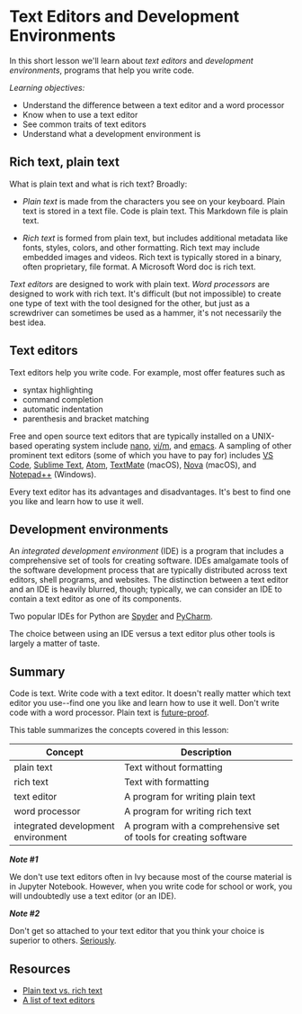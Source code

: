# Text Editors and Development Environments

In this short lesson
we'll learn about *text editors* and *development environments*,
programs that help you write code.

*Learning objectives:*

* Understand the difference between a text editor and a word processor
* Know when to use a text editor
* See common traits of text editors
* Understand what a development environment is

## Rich text, plain text

What is plain text and what is rich text?
Broadly:

* *Plain text* is made from the characters you see on your keyboard.
Plain text is stored in a text file.
Code is plain text.
This Markdown file is plain text.

* *Rich text* is formed from plain text,
but includes additional metadata
like fonts, styles, colors, and other formatting.
Rich text may include embedded images and videos.
Rich text is typically stored in a binary, often proprietary, file format.
A Microsoft Word doc is rich text.

*Text editors* are designed to work with plain text.
*Word processors* are designed to work with rich text.
It's difficult (but not impossible)
to create one type of text with the tool designed for the other,
but just as a screwdriver can sometimes be used as a hammer,
it's not necessarily the best idea.

## Text editors

Text editors help you write code.
For example, most offer features such as
* syntax highlighting
* command completion
* automatic indentation
* parenthesis and bracket matching

Free and open source
text editors that are typically installed on a UNIX-based operating system include
[nano][nano],
[vi/m][vim], and
[emacs][emacs].
A sampling of other prominent text editors (some of which you have to pay for) includes
[VS Code][code],
[Sublime Text][sublime],
[Atom][atom],
[TextMate][textmate] (macOS),
[Nova][nova] (macOS), and
[Notepad++][nppp] (Windows).

Every text editor has its advantages and disadvantages.
It's best to find one you like and learn how to use it well.

## Development environments

An *integrated development environment* (IDE)
is a program that includes a comprehensive set of tools for creating software.
IDEs amalgamate tools of the software development process that are typically distributed across text editors, shell programs, and websites.
The distinction between a text editor and an IDE is heavily blurred, though;
typically, we can consider an IDE to contain a text editor
as one of its components.

Two popular IDEs for Python are
[Spyder][spyder] and
[PyCharm][pycharm].

The choice between using an IDE versus a text editor plus other tools is largely a matter of taste.

## Summary

Code is text.
Write code with a text editor.
It doesn't really matter which text editor you use--find one you like
and learn how to use it well.
Don't write code with a word processor.
Plain text is [future-proof](https://en.wikipedia.org/wiki/Future-proof).

This table summarizes the concepts covered in this lesson:

| Concept      | Description
| ------------ | -----------
| plain text | Text without formatting
| rich text | Text with formatting
| text editor | A program for writing plain text
| word processor | A program for writing rich text
| integrated development environment | A program with a comprehensive set of tools for creating software

***Note #1***

We don't use text editors often in Ivy
because most of the course material is in Jupyter Notebook.
However,
when you write code for school or work,
you will undoubtedly use a text editor (or an IDE).

***Note #2***

Don't get so attached to your text editor that you think your choice is superior to others.
[Seriously][editor-war].

## Resources

* [Plain text vs. rich text](https://en.wikipedia.org/wiki/Text_editor#Plain_text_vs._rich_text)
* [A list of text editors](https://en.wikipedia.org/wiki/List_of_text_editors)

<!-- Links (by alpha) -->

[atom]: https://en.wikipedia.org/wiki/Atom_(text_editor)
[code]: https://en.wikipedia.org/wiki/Visual_Studio_Code
[editor-war]: https://en.wikipedia.org/wiki/Editor_war
[emacs]: https://en.wikipedia.org/wiki/Emacs
[nano]: https://en.wikipedia.org/wiki/GNU_nano
[nova]: https://nova.app/
[nppp]: https://en.wikipedia.org/wiki/Notepad%2B%2B
[pycharm]: https://en.wikipedia.org/wiki/PyCharm
[spyder]: https://en.wikipedia.org/wiki/Spyder_(software)
[sublime]: https://en.wikipedia.org/wiki/Sublime_Text
[textmate]: https://en.wikipedia.org/wiki/TextMate
[vim]: https://en.wikipedia.org/wiki/Vim_(text_editor)
